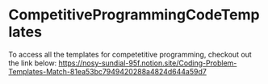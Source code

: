 # CompetitiveProgrammingCodeTemplates

 To access all the templates for competetitive programming, checkout out the link below:
 https://nosy-sundial-95f.notion.site/Coding-Problem-Templates-Match-81ea53bc7949420288a4824d644a59d7
